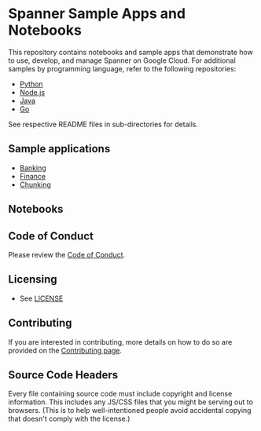 # Spanner Sample Apps and Notebooks

This repository contains notebooks and sample apps that demonstrate how to use,
develop, and manage Spanner on Google Cloud. For additional samples by
programming language, refer to the following repositories:
- [Python](https://github.com/GoogleCloudPlatform/python-docs-samples)
- [Node.js](https://github.com/GoogleCloudPlatform/nodejs-docs-samples)
- [Java](https://github.com/GoogleCloudPlatform/java-docs-samples)
- [Go](https://github.com/GoogleCloudPlatform/golang-samples)

See respective README files in sub-directories for details.

## Sample applications
- [Banking](banking/README.md)
- [Finance](finance/README.md)
- [Chunking](chunking/README.md)

## Notebooks

## Code of Conduct
Please review the [Code of Conduct](docs/code-of-conduct.md).

## Licensing

* See [LICENSE](LICENSE)

## Contributing

If you are interested in contributing, more details on how to do so are provided
on the [Contributing page](docs/contributing.md).

## Source Code Headers

Every file containing source code must include copyright and license
information. This includes any JS/CSS files that you might be serving out to
browsers. (This is to help well-intentioned people avoid accidental copying that
doesn't comply with the license.)
